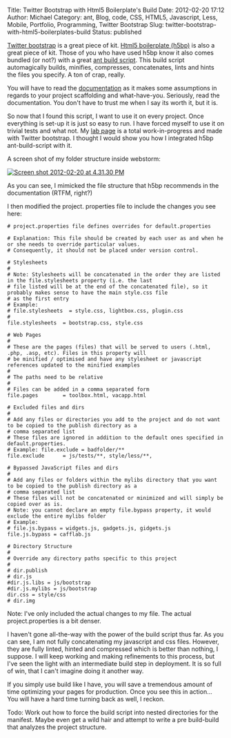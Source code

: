 Title: Twitter Bootstrap with Html5 Boilerplate's Build
Date: 2012-02-20 17:12
Author: Michael
Category: ant, Blog, code, CSS, HTML5, Javascript, Less, Mobile, Portfolio, Programming, Twitter Bootstrap
Slug: twitter-bootstrap-with-html5-boilerplates-build
Status: published

[Twitter bootstrap](http://twitter.github.com/bootstrap/) is a great
piece of kit. [Html5 boilerplate (h5bp)](http://html5boilerplate.com/)
is also a great piece of kit. Those of you who have used h5bp know it
also comes bundled (or not?) with a great [ant build
script](https://github.com/h5bp/ant-build-script). This build script
automagically builds, minifies, compresses, concatenates, lints and
hints the files you specify. A ton of crap, really.

You will have to read the
[documentation](http://html5boilerplate.com/docs/Build-script/) as it
makes some assumptions in regards to your project scaffolding and
what-have-you. Seriously, read the documentation. You don't have to
trust me when I say its worth it, but it is.

So now that I found this script, I want to use it on every project. Once
everything is set-up it is just so easy to run. I have forced myself to
use it on trivial tests and what not. My [lab
page](http://lab.caffeineindustries.com) is a total work-in-progress and
made with Twitter bootstrap. I thought I would show you how I integrated
h5bp ant-build-script with it.

A screen shot of my folder structure inside webstorm:  

[![](http://mmartinez.us/wp-content/uploads/2012/02/Screen-shot-2012-02-20-at-4.31.30-PM-225x300.png "Screen shot 2012-02-20 at 4.31.30 PM")](http://mmartinez.us/wp-content/uploads/2012/02/Screen-shot-2012-02-20-at-4.31.30-PM.png)

As you can see, I mimicked the file structure that h5bp recommends in
the documentation (RTFM, right?)

I then modified the project. properties file to include the changes you
see here:

``` {lang="shell"}
# project.properties file defines overrides for default.properties

# Explanation: This file should be created by each user as and when he or she needs to override particular values.
# Consequently, it should not be placed under version control.

# Stylesheets
#
# Note: Stylesheets will be concatenated in the order they are listed in the file.stylesheets property (i.e. the last
# file listed will be at the end of the concatenated file), so it probably makes sense to have the main style.css file
# as the first entry
# Example:
# file.stylesheets  = style.css, lightbox.css, plugin.css
#
file.stylesheets  = bootstrap.css, style.css

# Web Pages
#
# These are the pages (files) that will be served to users (.html, .php, .asp, etc). Files in this property will
# be minified / optimised and have any stylesheet or javascript references updated to the minified examples
#
# The paths need to be relative
#
# Files can be added in a comma separated form
file.pages        = toolbox.html, vacapp.html 

# Excluded files and dirs
#
# Add any files or directories you add to the project and do not want to be copied to the publish directory as a
# comma separated list
# These files are ignored in addition to the default ones specified in default.properties.
# Example: file.exclude = badfolder/**
file.exclude      = js/tests/**, style/less/**, 

# Bypassed JavaScript files and dirs
#
# Add any files or folders within the mylibs directory that you want to be copied to the publish directory as a
# comma separated list
# These files will not be concatenated or minimized and will simply be copied over as is.
# Note: you cannot declare an empty file.bypass property, it would exclude the entire mylibs folder
# Example:
# file.js.bypass = widgets.js, gadgets.js, gidgets.js
file.js.bypass = cafflab.js

# Directory Structure
#
# Override any directory paths specific to this project
#
# dir.publish
# dir.js
#dir.js.libs = js/bootstrap
#dir.js.mylibs = js/bootstrap
dir.css = style/css
# dir.img
```

Note: I've only included the actual changes to my file. The actual
project.properties is a bit denser.

I haven't gone all-the-way with the power of the build script thus far.
As you can see, I am not fully concatenating my javascript and css
files. However, they are fully linted, hinted and compressed which is
better than nothing, I suppose. I will keep working and making
refinements to this process, but I've seen the light with an
intermediate build step in deployment. It is so full of win, that I
can't imagine doing it another way.

If you simply use build like I have, you will save a tremendous amount
of time optimizing your pages for production. Once you see this in
action... You will have a hard time turning back as well, I reckon.

Todo: Work out how to force the build script into nested directories for
the manifest. Maybe even get a wild hair and attempt to write a pre
build-build that analyzes the project structure.
